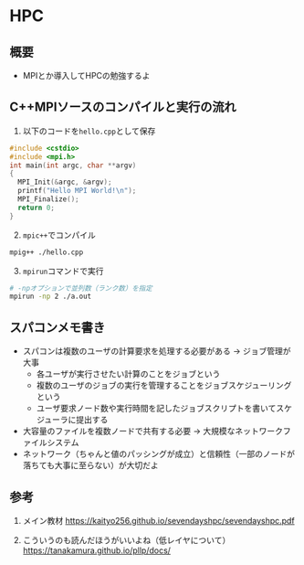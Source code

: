 # HPC
## 概要
- MPIとか導入してHPCの勉強するよ

## C++MPIソースのコンパイルと実行の流れ
1. 以下のコードを`hello.cpp`として保存
```c++
#include <cstdio>
#include <mpi.h>
int main(int argc, char **argv)
{
  MPI_Init(&argc, &argv);
  printf("Hello MPI World!\n");
  MPI_Finalize();
  return 0;
}
```

2. `mpic++`でコンパイル
```bash
mpig++ ./hello.cpp
```

3. `mpirun`コマンドで実行
```bash
# -npオプションで並列数（ランク数）を指定
mpirun -np 2 ./a.out
```
## スパコンメモ書き
- スパコンは複数のユーザの計算要求を処理する必要がある → ジョブ管理が大事
	- 各ユーザが実行させたい計算のことをジョブという
	- 複数のユーザのジョブの実行を管理することをジョブスケジューリングという
	- ユーザ要求ノード数や実行時間を記したジョブスクリプトを書いてスケジューラに提出する
- 大容量のファイルを複数ノードで共有する必要 → 大規模なネットワークファイルシステム
- ネットワーク（ちゃんと値のパッシングが成立）と信頼性（一部のノードが落ちても大事に至らない）が大切だよ


## 参考
1. メイン教材
https://kaityo256.github.io/sevendayshpc/sevendayshpc.pdf

2. こういうのも読んだほうがいいよね（低レイヤについて）
https://tanakamura.github.io/pllp/docs/

